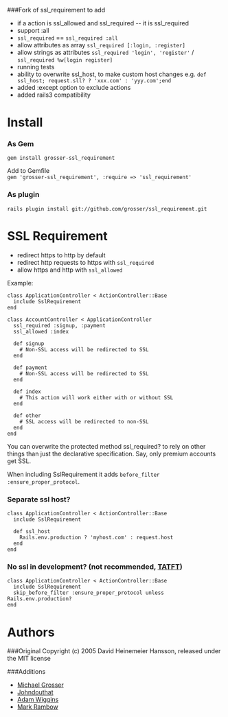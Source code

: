 ###Fork of ssl_requirement to add

 - if a action is ssl_allowed and ssl_required -- it is ssl_required
 - support :all
 - `ssl_required` == `ssl_required :all`
 - allow attributes as array `ssl_required [:login, :register]`
 - allow strings as attributes `ssl_required 'login', 'register'` / `ssl_required %w[login register]`
 - running tests
 - ability to overwrite ssl_host, to make custom host changes e.g. `def ssl_host; request.sll? ? 'xxx.com' : 'yyy.com';end`
 - added :except option to exclude actions
 - added rails3 compatibility

Install
=======
### As Gem
` gem install grosser-ssl_requirement `

Add to Gemfile<br/>
` gem 'grosser-ssl_requirement', :require => 'ssl_requirement' `

### As plugin
` rails plugin install git://github.com/grosser/ssl_requirement.git `


SSL Requirement
===============
 - redirect https to http by default
 - redirect http requests to https with `ssl_required`
 - allow https and http with `ssl_allowed`

Example:

    class ApplicationController < ActionController::Base
      include SslRequirement
    end

    class AccountController < ApplicationController
      ssl_required :signup, :payment
      ssl_allowed :index

      def signup
        # Non-SSL access will be redirected to SSL
      end

      def payment
        # Non-SSL access will be redirected to SSL
      end

      def index
        # This action will work either with or without SSL
      end

      def other
        # SSL access will be redirected to non-SSL
      end
    end

You can overwrite the protected method ssl_required? to rely on other things
than just the declarative specification. Say, only premium accounts get SSL.

When including SslRequirement it adds `before_filter :ensure_proper_protocol`.

### Separate ssl host?
    class ApplicationController < ActionController::Base
      include SslRequirement

      def ssl_host
        Rails.env.production ? 'myhost.com' : request.host
      end
    end

### No ssl in development? (not recommended, [TATFT](http://dawanda.com/product/3861630-TATFT-Mousepad-Test-all-the-fucking-time))
    class ApplicationController < ActionController::Base
      include SslRequirement
      skip_before_filter :ensure_proper_protocol unless Rails.env.production?
    end

Authors
=======

###Original
Copyright (c) 2005 David Heinemeier Hansson, released under the MIT license

###Additions
 - [Michael Grosser](http://pragmatig.wordpress.com)
 - [Johndouthat](http://github.com/johndouthat)
 - [Adam Wiggins](http://adam.blog.heroku.com/)
 - [Mark Rambow](https://github.com/markrambow)
